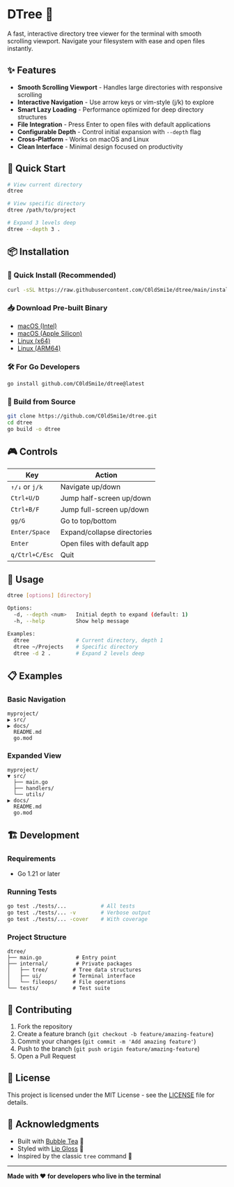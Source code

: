 # DTree 🌳

A fast, interactive directory tree viewer for the terminal with smooth scrolling viewport. Navigate your filesystem with ease and open files instantly.

## ✨ Features

- **Smooth Scrolling Viewport** - Handles large directories with responsive scrolling
- **Interactive Navigation** - Use arrow keys or vim-style (j/k) to explore
- **Smart Lazy Loading** - Performance optimized for deep directory structures
- **File Integration** - Press Enter to open files with default applications
- **Configurable Depth** - Control initial expansion with `--depth` flag
- **Cross-Platform** - Works on macOS and Linux
- **Clean Interface** - Minimal design focused on productivity

## 🚀 Quick Start

```bash
# View current directory
dtree

# View specific directory  
dtree /path/to/project

# Expand 3 levels deep
dtree --depth 3 .
```

## 📦 Installation

### 🚀 Quick Install (Recommended)
```bash
curl -sSL https://raw.githubusercontent.com/C0ldSmi1e/dtree/main/install.sh -o dtree_install.sh && bash dtree_install.sh && rm dtree_install.sh
```

### 📥 Download Pre-built Binary
- [macOS (Intel)](https://github.com/C0ldSmi1e/dtree/releases/latest/download/dtree-darwin-amd64)
- [macOS (Apple Silicon)](https://github.com/C0ldSmi1e/dtree/releases/latest/download/dtree-darwin-arm64) 
- [Linux (x64)](https://github.com/C0ldSmi1e/dtree/releases/latest/download/dtree-linux-amd64)
- [Linux (ARM64)](https://github.com/C0ldSmi1e/dtree/releases/latest/download/dtree-linux-arm64)

### 🛠️ For Go Developers
```bash
go install github.com/C0ldSmi1e/dtree@latest
```

### 🔧 Build from Source
```bash
git clone https://github.com/C0ldSmi1e/dtree.git
cd dtree
go build -o dtree
```

## 🎮 Controls

| Key | Action |
|-----|--------|
| `↑/↓` or `j/k` | Navigate up/down |
| `Ctrl+U/D` | Jump half-screen up/down |
| `Ctrl+B/F` | Jump full-screen up/down |
| `gg/G` | Go to top/bottom |
| `Enter/Space` | Expand/collapse directories |
| `Enter` | Open files with default app |
| `q/Ctrl+C/Esc` | Quit |

## 🔧 Usage

```bash
dtree [options] [directory]

Options:
  -d, --depth <num>   Initial depth to expand (default: 1)
  -h, --help          Show help message

Examples:
  dtree               # Current directory, depth 1
  dtree ~/Projects    # Specific directory
  dtree -d 2 .        # Expand 2 levels deep
```

## 📋 Examples

### Basic Navigation
```
myproject/
▶ src/
▶ docs/
  README.md
  go.mod
```

### Expanded View
```
myproject/
▼ src/
  ├── main.go
  ├── handlers/
  └── utils/
▶ docs/
  README.md
  go.mod
```

## 🏗️ Development

### Requirements
- Go 1.21 or later

### Running Tests
```bash
go test ./tests/...           # All tests
go test ./tests/... -v        # Verbose output
go test ./tests/... -cover    # With coverage
```

### Project Structure
```
dtree/
├── main.go           # Entry point
├── internal/         # Private packages
│   ├── tree/        # Tree data structures
│   ├── ui/          # Terminal interface  
│   └── fileops/     # File operations
└── tests/           # Test suite
```

## 🤝 Contributing

1. Fork the repository
2. Create a feature branch (`git checkout -b feature/amazing-feature`)
3. Commit your changes (`git commit -m 'Add amazing feature'`)
4. Push to the branch (`git push origin feature/amazing-feature`)
5. Open a Pull Request

## 📝 License

This project is licensed under the MIT License - see the [LICENSE](LICENSE) file for details.

## 🙏 Acknowledgments

- Built with [Bubble Tea](https://github.com/charmbracelet/bubbletea) 🧋
- Styled with [Lip Gloss](https://github.com/charmbracelet/lipgloss) 💄
- Inspired by the classic `tree` command 🌲

---

**Made with ❤️ for developers who live in the terminal**
